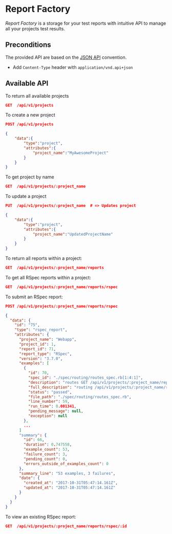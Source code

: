 # Report Factory

*Report Factory* is a storage for your test reports with intuitive API to manage all your projects test results.

## Preconditions

The provided API are based on the <a href="http://jsonapi.org">JSON API</a> convention.

- Add `Content-Type` header with `application/vnd.api+json`

## Available API

To return all available projects
```json
GET  /api/v1/projects
```

To create a new project
```json
POST /api/v1/projects

{
    "data":{
        "type":"project",
        "attributes":{
            "project_name":"MyAwesomeProject"
        }
    }
}
```

To get project by name
```json
GET  /api/v1/projects/:project_name
```

To update a project
```json
PUT  /api/v1/projects/:project_name  # => Updates project

{
    "data":{
        "type":"project",
        "attributes":{
            "project_name":"UpdatedProjectName"
        }
    }
}
```

To return all reports within a project:
```json
GET  /api/v1/projects/:project_name/reports
```

To get all RSpec reports within a project:
```json
GET  /api/v1/projects/:project_name/reports/rspec
```

To submit an RSpec report:
```json
POST /api/v1/projects/:project_name/reports/rspec

{
  "data": {
    "id": "75",
    "type": "rspec_report",
    "attributes": {
      "project_name": "Webapp",
      "project_id": 1,
      "report_id": 71,
      "report_type": "RSpec",
      "version": "3.7.0",
      "examples": [
        {
          "id": 70,
          "spec_id": "./spec/routing/routes_spec.rb[1:4:1]",
          "description": "routes GET /api/v1/projects/:project_name/reports/rspecto rspec_reports#index",
          "full_description": "routing /api/v1/projects/:project_name/reports/rspec routes GET /api/v1/projects/:project_name/reports/rspecto rspec_reports#index",
          "status": "passed",
          "file_path": "./spec/routing/routes_spec.rb",
          "line_number": 59,
          "run_time": 0.001341,
          "pending_message": null,
          "exception": null
        },
        ...
      ]
      "summary": {
        "id": 66,
        "duration": 0.747558,
        "example_count": 53,
        "failure_count": 3,
        "pending_count": 0,
        "errors_outside_of_examples_count": 0
      },
      "summary_line": "53 examples, 3 failures",
      "date": {
        "created_at": "2017-10-31T05:47:14.161Z",
        "updated_at": "2017-10-31T05:47:14.161Z"
      }
    }
  }
}
```

To view an existing RSpec report:
```json
GET  /api/v1/projects/:project_name/reports/rspec/:id
```
